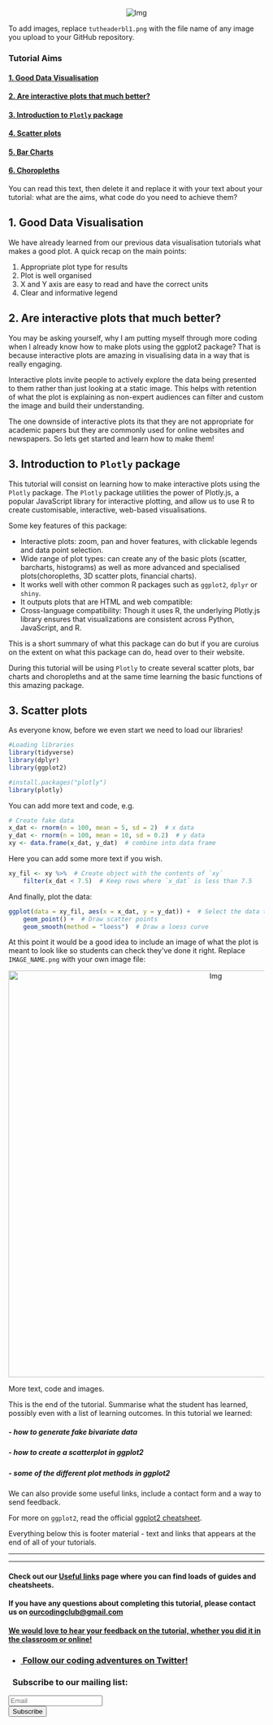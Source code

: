 <center><img src="{{ site.baseurl }}/tutheaderbl.png" alt="Img"></center>

To add images, replace `tutheaderbl1.png` with the file name of any image you upload to your GitHub repository.

### Tutorial Aims

#### <a href="#section1"> 1. Good Data Visualisation</a>

#### <a href="#section2"> 2. Are interactive plots that much better?</a>

#### <a href="#section3"> 3. Introduction to `Plotly` package</a>

#### <a href="#section4"> 4. Scatter plots</a>

#### <a href="#section5"> 5. Bar Charts</a>

#### <a href="#section6"> 6. Choropleths</a>

You can read this text, then delete it and replace it with your text about your tutorial: what are the aims, what code do you need to achieve them?


<a name="section1"></a>

## 1. Good Data Visualisation
We have already learned from our previous data visualisation tutorials what makes a good plot. A quick recap on the main points:
1. Appropriate plot type for results
2. Plot is well organised
3. X and Y axis are easy to read and have the correct units
4. Clear and informative legend

<a name="section2"></a>

## 2. Are interactive plots that much better?

You may be asking yourself, why I am putting myself through more coding when I already know how to make plots using the ggplot2 package? That is because interactive plots are amazing in visualising data in a way that is really engaging.

Interactive plots invite people to actively explore the data being presented to them rather than just looking at a static image. This helps with retention of what the plot is explaining as non-expert audiences can filter and custom the image and build their understanding.

The one downside of interactive plots its that they are not appropriate for academic papers but they are commonly used for online websites and newspapers. So lets get started and learn how to make them!

<a name="section3"></a>

## 3. Introduction to `Plotly` package

This tutorial will consist on learning how to make interactive plots using the `Plotly` package. The `Plotly` package utilities the power of Plotly.js, a popular JavaScript library for interactive plotting, and allow us to use R to create customisable, interactive, web-based visualisations.

Some key features of this package:
- Interactive plots: zoom, pan and hover features, with clickable legends and data point selection.
- Wide range of plot types: can create any of the basic plots (scatter, barcharts, histograms) as well as more advanced and specialised plots(choropleths, 3D scatter plots, financial charts).
- It works well with other common R packages such as `ggplot2`, `dplyr` or `shiny`.
- It outputs plots that are HTML and web compatible: 
- Cross-language compatibility: Though it uses R, the underlying Plotly.js library ensures that visualizations are consistent across Python, JavaScript, and R.

This is a short summary of what this package can do but if you are curoius on the extent on what this package can do, head over to their website.

During this tutorial will be using `Plotly` to create several scatter plots, bar charts and choropleths and at the same time learning the basic functions of this amazing package. 

<a name="section4"></a>

## 3. Scatter plots
As everyone know, before we even start we need to load our libraries!

```r
#Loading libraries
library(tidyverse)
library(dplyr)
library(ggplot2)

#install.packages("plotly")
library(plotly)
```



You can add more text and code, e.g.

```r
# Create fake data
x_dat <- rnorm(n = 100, mean = 5, sd = 2)  # x data
y_dat <- rnorm(n = 100, mean = 10, sd = 0.2)  # y data
xy <- data.frame(x_dat, y_dat)  # combine into data frame
```

Here you can add some more text if you wish.

```r
xy_fil <- xy %>%  # Create object with the contents of `xy`
	filter(x_dat < 7.5)  # Keep rows where `x_dat` is less than 7.5
```

And finally, plot the data:

```r
ggplot(data = xy_fil, aes(x = x_dat, y = y_dat)) +  # Select the data to use
	geom_point() +  # Draw scatter points
	geom_smooth(method = "loess")  # Draw a loess curve
```

At this point it would be a good idea to include an image of what the plot is meant to look like so students can check they've done it right. Replace `IMAGE_NAME.png` with your own image file:

<center> <img src="{{ site.baseurl }}/IMAGE_NAME.png" alt="Img" style="width: 800px;"/> </center>



More text, code and images.

This is the end of the tutorial. Summarise what the student has learned, possibly even with a list of learning outcomes. In this tutorial we learned:

##### - how to generate fake bivariate data
##### - how to create a scatterplot in ggplot2
##### - some of the different plot methods in ggplot2

We can also provide some useful links, include a contact form and a way to send feedback.

For more on `ggplot2`, read the official <a href="https://www.rstudio.com/wp-content/uploads/2015/03/ggplot2-cheatsheet.pdf" target="_blank">ggplot2 cheatsheet</a>.

Everything below this is footer material - text and links that appears at the end of all of your tutorials.

<hr>
<hr>

#### Check out our <a href="https://ourcodingclub.github.io/links/" target="_blank">Useful links</a> page where you can find loads of guides and cheatsheets.

#### If you have any questions about completing this tutorial, please contact us on ourcodingclub@gmail.com

#### <a href="INSERT_SURVEY_LINK" target="_blank">We would love to hear your feedback on the tutorial, whether you did it in the classroom or online!</a>

<ul class="social-icons">
	<li>
		<h3>
			<a href="https://twitter.com/our_codingclub" target="_blank">&nbsp;Follow our coding adventures on Twitter! <i class="fa fa-twitter"></i></a>
		</h3>
	</li>
</ul>

### &nbsp;&nbsp;Subscribe to our mailing list:
<div class="container">
	<div class="block">
        <!-- subscribe form start -->
		<div class="form-group">
			<form action="https://getsimpleform.com/messages?form_api_token=de1ba2f2f947822946fb6e835437ec78" method="post">
			<div class="form-group">
				<input type='text' class="form-control" name='Email' placeholder="Email" required/>
			</div>
			<div>
                        	<button class="btn btn-default" type='submit'>Subscribe</button>
                    	</div>
                	</form>
		</div>
	</div>
</div>
